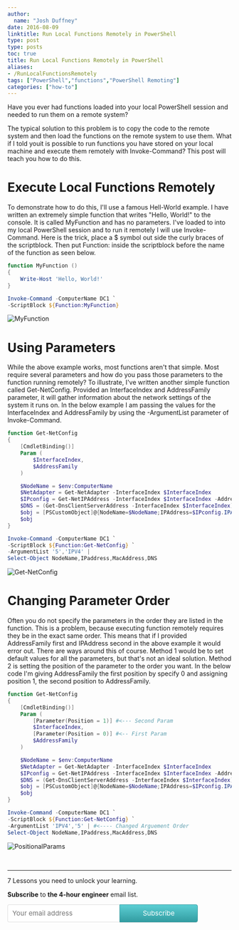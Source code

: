 ```yaml
---
author:
  name: "Josh Duffney"
date: 2016-08-09
linktitle: Run Local Functions Remotely in PowerShell
type: post
type: posts
toc: true
title: Run Local Functions Remotely in PowerShell
aliases: 
- /RunLocalFunctionsRemotely
tags: ["PowerShell","functions","PowerShell Remoting"]
categories: ["how-to"]
---
```


Have you ever had functions loaded into your local PowerShell session and needed to run them on a remote system? 

The typical solution to this problem is to copy the code to the remote system and then load the functions on the remote system to use them. What if I told youit is possible to run functions you have stored on your local machine and execute them remotely with Invoke-Command? This post will teach
you how to do this.

# Execute Local Functions Remotely

To demonstrate how to do this, I'll use a famous Hell-World example. I have written an extremely simple function that writes
"Hello, World!" to the console. It is called MyFunction and has no parameters. I've loaded to into my local PowerShell session
and to run it remotely I will use Invoke-Command. Here is the trick, place a $ symbol out side the curly braces of the scriptblock.
Then put Function: inside the scriptblock before the name of the function as seen below.

```powershell
function MyFunction ()
{
    Write-Host 'Hello, World!'
}

Invoke-Command -ComputerName DC1 `
-ScriptBlock ${Function:MyFunction}
```


![MyFunction](/img/posts/Run-Local-Functions-Remotely-in-PowerShell/MyFunction.gif "MyFunction")


# Using Parameters

While the above example works, most functions aren't that simple. Most require several parameters and how do you pass those
parameters to the function running remotely? To illustrate, I've written another simple function called Get-NetConfig. Provided
an InterfaceIndex and AddressFamily parameter, it will gather information about the network settings of the system it runs on. 
In the below example I am passing the values for the InterfaceIndex and AddressFamily by using the -ArgumentList parameter of
Invoke-Command.

```powershell
function Get-NetConfig
{
    [CmdletBinding()]
    Param (
        $InterfaceIndex,
        $AddressFamily
    )

    $NodeName = $env:ComputerName
    $NetAdapter = Get-NetAdapter -InterfaceIndex $InterfaceIndex
    $IPconfig = Get-NetIPAddress -InterfaceIndex $InterfaceIndex -AddressFamily $AddressFamily
    $DNS = (Get-DnsClientServerAddress -InterfaceIndex $InterfaceIndex).ServerAddresses
    $obj = [PSCustomObject]@{NodeName=$NodeName;IPAddress=$IPconfig.IPAddress;MacAddress=$NetAdapter.MacAddress;DNS=$DNS}
    $obj
}

Invoke-Command -ComputerName DC1 `
-ScriptBlock ${Function:Get-NetConfig} `
-ArgumentList '5','IPV4' |
Select-Object NodeName,IPaddress,MacAddress,DNS
```


![Get-NetConfig](/img/posts/Run-Local-Functions-Remotely-in-PowerShell/Get-NetConfig.gif "Get-NetConfig")


# Changing Parameter Order

Often you do not specify the parameters in the order they are listed in the function. This is a problem,
because executing function remotely requires they be in the exact same order. This means that if I provided
AddressFamily first and IPAddress second in the above example it would error out. There are ways around this
of course. Method 1 would be to set default values for all the parameters, but that's not an ideal solution.
Method 2 is setting the position of the parameter to the order you want. In the below code I'm giving AddressFamily
the first position by specify 0 and assigning position 1, the second position to AddressFamily.


```powershell
function Get-NetConfig
{
    [CmdletBinding()]
    Param (
        [Parameter(Position = 1)] #<--- Second Param
        $InterfaceIndex,
        [Parameter(Position = 0)] #<-- First Param
        $AddressFamily
    )

    $NodeName = $env:ComputerName
    $NetAdapter = Get-NetAdapter -InterfaceIndex $InterfaceIndex
    $IPconfig = Get-NetIPAddress -InterfaceIndex $InterfaceIndex -AddressFamily $AddressFamily
    $DNS = (Get-DnsClientServerAddress -InterfaceIndex $InterfaceIndex).ServerAddresses
    $obj = [PSCustomObject]@{NodeName=$NodeName;IPAddress=$IPconfig.IPAddress;MacAddress=$NetAdapter.MacAddress;DNS=$DNS}
    $obj
}

Invoke-Command -ComputerName DC1 `
-ScriptBlock ${Function:Get-NetConfig} `
-ArgumentList 'IPV4','5' | #<---- Changed Arguement Order
Select-Object NodeName,IPaddress,MacAddress,DNS
```


![PositionalParams](/img/posts/Run-Local-Functions-Remotely-in-PowerShell/PositionalParams.gif "PositionalParams")

<br>

---

7 Lessons you need to unlock your learning. 

**Subscribe** to **the 4-hour engineer** email list.

<style> .gumroad-follow-form-embed { zoom: 1; } .gumroad-follow-form-embed:before, .gumroad-follow-form-embed:after { display: table; line-height: 0; content: ""; } .gumroad-follow-form-embed:after { clear: both; } .gumroad-follow-form-embed * { margin: 0; border: 0; padding: 0; outline: 0; box-sizing: border-box !important; float: left !important; } .gumroad-follow-form-embed input { border-radius: 4px; border-top-right-radius: 0; border-bottom-right-radius: 0; font-family: -apple-system, ".SFNSDisplay-Regular", "Helvetica Neue", Helvetica, Arial, sans-serif; font-size: 15px; line-height: 20px; background: #fff; border: 1px solid #ddd; border-right: 0; color: #aaa; padding: 10px; box-shadow: inset 0 1px 0 rgba(0, 0, 0, 0.02); background-position: top right; background-repeat: no-repeat; text-rendering: optimizeLegibility; font-smoothing: antialiased; -webkit-appearance: none; -moz-appearance: caret; width: 50% !important; height: 40px !important; } .gumroad-follow-form-embed button { border-radius: 4px; border-top-left-radius: 0; border-bottom-left-radius: 0; box-shadow: 0 1px 1px rgba(0, 0, 0, 0.12); -webkit-transition: all .05s ease-in-out; transition: all .05s ease-in-out; display: inline-block; padding: 11px 15px 12px; cursor: pointer; color: #fff; font-size: 15px; line-height: 100%; font-family: -apple-system, ".SFNSDisplay-Regular", "Helvetica Neue", Helvetica, Arial, sans-serif; background: #36a9ae; border: 1px solid #31989d; filter: "progid:DXImageTransform.Microsoft.gradient(startColorstr=#5ccfd4, endColorstr=#329ca1, GradientType=0)"; background: -webkit-linear-gradient(#5ccfd4, #329ca1); background: linear-gradient(to bottom, #5ccfd4, #329ca1); height: 40px !important; width: 35% !important; } </style> <form action="https://gumroad.com/follow_from_embed_form" class="form gumroad-follow-form-embed" method="post"> <input name="seller_id" type="hidden" value="7807279384399"> <input name="email" placeholder="Your email address" type="email"> <button data-custom-highlight-color="" type="submit">Subscribe</button> </form>
<br>